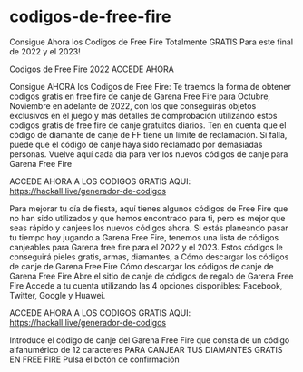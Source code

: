 # codigos-de-free-fire
Consigue Ahora los Codigos de Free Fire Totalmente GRATIS Para este final de 2022 y el 2023!

Codigos de Free Fire 2022 ACCEDE AHORA

Consigue AHORA los Codigos de Free Fire: Te traemos la forma de obtener codigos gratis en free fire de canje de Garena Free Fire para Octubre, Noviembre en adelante de 2022, con los que conseguirás objetos exclusivos en el juego y más detalles de comprobación utilizando estos codigos gratis de free fire de canje gratuitos diarios. Ten en cuenta que el código de diamante de canje de FF tiene un límite de reclamación. Si falla, puede que el código de canje haya sido reclamado por demasiadas personas. Vuelve aquí cada día para ver los nuevos códigos de canje para Garena Free Fire


ACCEDE AHORA A LOS CODIGOS GRATIS AQUI: https://hackall.live/generador-de-codigos

Para mejorar tu día de fiesta, aquí tienes algunos códigos de Free Fire que no han sido utilizados y que hemos encontrado para ti, pero es mejor que seas rápido y canjees los nuevos códigos ahora. Si estás planeando pasar tu tiempo hoy jugando a Garena Free Fire, tenemos una lista de códigos canjeables para Garena free fire para el 2022 y el 2023. Estos códigos le conseguirá pieles gratis, armas, diamantes, a Cómo descargar los códigos de canje de Garena Free Fire
Cómo descargar los códigos de canje de Garena Free Fire Abre el sitio de canje de códigos de regalo de Garena Free Fire Accede a tu cuenta utilizando las 4 opciones disponibles: Facebook, Twitter, Google y Huawei.

ACCEDE AHORA A LOS CODIGOS GRATIS AQUI: https://hackall.live/generador-de-codigos

Introduce el código de canje del Garena Free Fire que consta de un código alfanumérico de 12 caracteres PARA CANJEAR TUS DIAMANTES GRATIS EN FREE FIRE Pulsa el botón de confirmación
